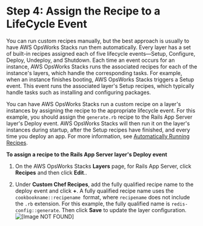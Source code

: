 # Step 4: Assign the Recipe to a LifeCycle Event<a name="other-services-redis-event"></a>

You can run custom recipes manually, but the best approach is usually to have AWS OpsWorks Stacks run them automatically\. Every layer has a set of built\-in recipes assigned each of five lifecycle events—Setup, Configure, Deploy, Undeploy, and Shutdown\. Each time an event occurs for an instance, AWS OpsWorks Stacks runs the associated recipes for each of the instance's layers, which handle the corresponding tasks\. For example, when an instance finishes booting, AWS OpsWorks Stacks triggers a Setup event\. This event runs the associated layer's Setup recipes, which typically handle tasks such as installing and configuring packages\.

You can have AWS OpsWorks Stacks run a custom recipe on a layer's instances by assigning the recipe to the appropriate lifecycle event\. For this example, you should assign the `generate.rb` recipe to the Rails App Server layer's Deploy event\. AWS OpsWorks Stacks will then run it on the layer's instances during startup, after the Setup recipes have finished, and every time you deploy an app\. For more information, see [Automatically Running Recipes](workingcookbook-assigningcustom.md)\.

**To assign a recipe to the Rails App Server layer's Deploy event**

1. On the AWS OpsWorks Stacks **Layers** page, for Rails App Server, click **Recipes** and then click **Edit**\.\.

1. Under **Custom Chef Recipes**, add the fully qualified recipe name to the deploy event and click **\+**\. A fully qualified recipe name uses the `cookbookname::recipename `format, where `recipename` does not include the `.rb` extension\. For this example, the fully qualified name is `redis-config::generate`\. Then click **Save** to update the layer configuration\.  
![\[Image NOT FOUND\]](http://docs.aws.amazon.com/opsworks/latest/userguide/images/redis_walkthrough_event.png)